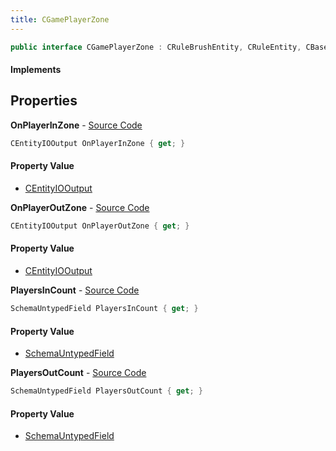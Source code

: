 ```yaml
---
title: CGamePlayerZone
---
```


```csharp
public interface CGamePlayerZone : CRuleBrushEntity, CRuleEntity, CBaseModelEntity, CBaseEntity, CEntityInstance, ISchemaClass<CEntityInstance>, ISchemaClass<CBaseEntity>, ISchemaClass<CBaseModelEntity>, ISchemaClass<CRuleEntity>, ISchemaClass<CRuleBrushEntity>, ISchemaClass<CGamePlayerZone>, ISchemaField, ISchemaClass, INativeHandle
```

#### Implements

## Properties

**OnPlayerInZone** - [Source Code](https://github.com/swiftly-solution/swiftlys2/blob/master/managed/src/SwiftlyS2.Generated/Schemas/Interfaces/CGamePlayerZone.cs#L16)

```csharp
CEntityIOOutput OnPlayerInZone { get; }
```

#### Property Value

- [CEntityIOOutput](/docs/api/shared/schemadefinitions/centityiooutput)

**OnPlayerOutZone** - [Source Code](https://github.com/swiftly-solution/swiftlys2/blob/master/managed/src/SwiftlyS2.Generated/Schemas/Interfaces/CGamePlayerZone.cs#L18)

```csharp
CEntityIOOutput OnPlayerOutZone { get; }
```

#### Property Value

- [CEntityIOOutput](/docs/api/shared/schemadefinitions/centityiooutput)

**PlayersInCount** - [Source Code](https://github.com/swiftly-solution/swiftlys2/blob/master/managed/src/SwiftlyS2.Generated/Schemas/Interfaces/CGamePlayerZone.cs#L21)

```csharp
SchemaUntypedField PlayersInCount { get; }
```

#### Property Value

- [SchemaUntypedField](/docs/api/shared/schemas/schemauntypedfield)

**PlayersOutCount** - [Source Code](https://github.com/swiftly-solution/swiftlys2/blob/master/managed/src/SwiftlyS2.Generated/Schemas/Interfaces/CGamePlayerZone.cs#L24)

```csharp
SchemaUntypedField PlayersOutCount { get; }
```

#### Property Value

- [SchemaUntypedField](/docs/api/shared/schemas/schemauntypedfield)

